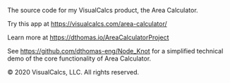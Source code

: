 The source code for my VisualCalcs product, the Area Calculator.

Try this app at https://visualcalcs.com/area-calculator/

Learn more at https://dthomas.io/AreaCalculatorProject

See https://github.com/dthomas-eng/Node_Knot for a simplified technical demo of the core functionality of Area Calculator. 

© 2020 VisualCalcs, LLC. All rights reserved.
